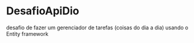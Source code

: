 # DesafioApiDio
desafio de fazer um gerenciador de tarefas (coisas do dia a dia) usando o Entity framework
